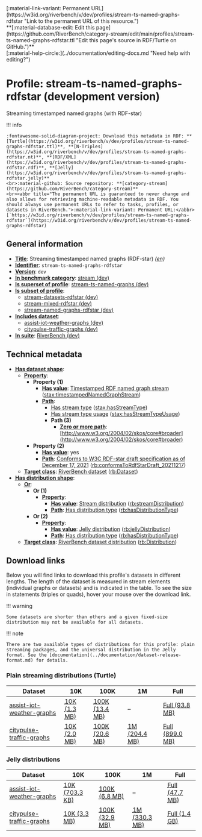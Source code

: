 <div markdown class="rb-top-buttons"><div markdown>[:material-link-variant: Permanent URL](https://w3id.org/riverbench/v/dev/profiles/stream-ts-named-graphs-rdfstar "Link to the permanent URL of this resource.")</div><div markdown>**[:material-database-edit: Edit this page](https://github.com/RiverBench/category-stream/edit/main/profiles/stream-ts-named-graphs-rdfstar.ttl "Edit this page's source in RDF/Turtle on GitHub.")**</div><div markdown>[:material-help-circle:](../documentation/editing-docs.md "Need help with editing?")</div></div>

# Profile: stream-ts-named-graphs-rdfstar (development version)

Streaming timestamped named graphs (with RDF-star)

!!! info

    :fontawesome-solid-diagram-project: Download this metadata in RDF: **[Turtle](https://w3id.org/riverbench/v/dev/profiles/stream-ts-named-graphs-rdfstar.ttl)**, **[N-Triples](https://w3id.org/riverbench/v/dev/profiles/stream-ts-named-graphs-rdfstar.nt)**, **[RDF/XML](https://w3id.org/riverbench/v/dev/profiles/stream-ts-named-graphs-rdfstar.rdf)**, **[Jelly](https://w3id.org/riverbench/v/dev/profiles/stream-ts-named-graphs-rdfstar.jelly)**
    <br>:material-github: Source repository: **[category-stream](https://github.com/RiverBench/category-stream)**
    <br><abbr title="The permanent URL is guaranteed to never change and also allows for retrieving machine-readable metadata in RDF. You should always use permanent URLs to refer to tasks, profiles, or datasets in RiverBench.">:material-link-variant: Permanent URL:</abbr> [`https://w3id.org/riverbench/v/dev/profiles/stream-ts-named-graphs-rdfstar`](https://w3id.org/riverbench/v/dev/profiles/stream-ts-named-graphs-rdfstar)



## General information

- **<abbr title="A name given to the resource.">Title</abbr>**: Streaming timestamped named graphs (RDF-star) _(<abbr title="English">en</abbr>)_
- **<abbr title="An unambiguous reference to the resource within a given context.">Identifier</abbr>**: `stream-ts-named-graphs-rdfstar`
- **<abbr title="The version indicator (name or identifier) of a resource.">Version</abbr>**: `dev`
- **<abbr title="Indicates that the subject (either a task or a profile) is in benchmark category. This property is functional (each task/profile must be in exactly one benchmark category).">In benchmark category</abbr>**: [stream (dev)](https://w3id.org/riverbench/v/dev/categories/stream)
- **<abbr title="Indicates that this profile contains all datasets of the other profile">Is superset of profile</abbr>**: [stream-ts-named-graphs (dev)](https://w3id.org/riverbench/v/dev/profiles/stream-ts-named-graphs)
- **<abbr title="Indicates that this profile's datasets are all in the other profile">Is subset of profile</abbr>**: 
    - [stream-datasets-rdfstar (dev)](https://w3id.org/riverbench/v/dev/profiles/stream-datasets-rdfstar)
    - [stream-mixed-rdfstar (dev)](https://w3id.org/riverbench/v/dev/profiles/stream-mixed-rdfstar)
    - [stream-named-graphs-rdfstar (dev)](https://w3id.org/riverbench/v/dev/profiles/stream-named-graphs-rdfstar)
- **<abbr title="Indicates which datasets are included in the profile">Includes dataset</abbr>**: 
    - [assist-iot-weather-graphs (dev)](https://w3id.org/riverbench/datasets/assist-iot-weather-graphs/dev)
    - [citypulse-traffic-graphs (dev)](https://w3id.org/riverbench/datasets/citypulse-traffic-graphs/dev)
- **<abbr title="Indicates the benchmark suite to which a dataset or profile belongs">In suite</abbr>**: [RiverBench (dev)](https://w3id.org/riverbench/)

## Technical metadata

- **<abbr title="Specifies the SHACL shape of distributions that are allowed in a given benchmark profile.">Has dataset shape</abbr>**: 
    - **<abbr title="Links a shape to its property shapes.">Property</abbr>**:     
        - **Property \(1)**    
            - **<abbr title="Specifies a value that must be among the value nodes.">Has value</abbr>**: <abbr title="A timestamped named graph is an RDF dataset in which: (1) there is exactly one named RDF graph pair &lt;n, G&gt;, where G is an RDF graph, and n is the graph name; (2) the default graph includes a timestamp triple &lt;n, p, t&gt;, where p is a timestamp predicate that relates t, called the timestamp, and the graph G.  A timestamped RDF named graph stream is an RDF named graph stream in which every element is a timestamped named graph. The elements that share the same timestamp predicate p are ordered by the partial order associated with p.">Timestamped RDF named graph stream</abbr> ([stax:timestampedNamedGraphStream](https://w3id.org/stax/ontology#timestampedNamedGraphStream))
            - **<abbr title="Specifies the property path of a property shape.">Path</abbr>**:     
                - <abbr title="For an RDF stream type usage, this property indicates which stream type is used.">Has stream type</abbr> ([stax:hasStreamType](https://w3id.org/stax/ontology#hasStreamType))
                - <abbr title="Inverse of stax:isUsageOf – indicates that the subject is related to a usage of an RDF stream type.  The subject for this property can be for example a published stream on the Web (e.g., vocals:RDFStream) or a scientific publication that discusses a usage of an RDF stream type.">Has stream type usage</abbr> ([stax:hasStreamTypeUsage](https://w3id.org/stax/ontology#hasStreamTypeUsage))
                - **Path \(3)**    
                    - **<abbr title="The (single) value of this property represents a path that is matched zero or more times.">Zero or more path</abbr>**: [http://www.w3.org/2004/02/skos/core#broader](http://www.w3.org/2004/02/skos/core#broader)
        - **Property \(2)**    
            - **<abbr title="Specifies a value that must be among the value nodes.">Has value</abbr>**: yes
            - **<abbr title="Specifies the property path of a property shape.">Path</abbr>**: <abbr title="Whether the dataset is RDF-star compliant, i.e., does not use any non-standard features. Note that all standard RDF 1.1 datasets also qualify, as RDF-star is a superset of RDF 1.1.">Conforms to W3C RDF-star draft specification as of December 17, 2021</abbr> ([rb:conformsToRdfStarDraft_20211217](https://w3id.org/riverbench/schema/metadata#conformsToRdfStarDraft_20211217))
    - **<abbr title="Links a shape to a class, indicating that all instances of the class must conform to the shape.">Target class</abbr>**: <abbr title="A dataset in the RiverBench benchmark suite">RiverBench dataset</abbr> ([rb:Dataset](https://w3id.org/riverbench/schema/metadata#Dataset))
- **<abbr title="Specifies the SHACL shape of distributions that are allowed in a given benchmark profile.">Has distribution shape</abbr>**: 
    - **<abbr title="Specifies a list of shapes so that the value nodes must conform to at least one of the shapes.">Or</abbr>**:     
        - **Or \(1)**    
            - **<abbr title="Links a shape to its property shapes.">Property</abbr>**:     
                - **<abbr title="Specifies a value that must be among the value nodes.">Has value</abbr>**: <abbr title="The dataset is distributed as a stream of RDF datasets or RDF graphs (grouped RDF stream in RDF-STaX).">Stream distribution</abbr> ([rb:streamDistribution](https://w3id.org/riverbench/schema/metadata#streamDistribution))
                - **<abbr title="Specifies the property path of a property shape.">Path</abbr>**: <abbr title="Indicates the type of RiverBench dataset distribution">Has distribution type</abbr> ([rb:hasDistributionType](https://w3id.org/riverbench/schema/metadata#hasDistributionType))
        - **Or \(2)**    
            - **<abbr title="Links a shape to its property shapes.">Property</abbr>**:     
                - **<abbr title="Specifies a value that must be among the value nodes.">Has value</abbr>**: <abbr title="A streaming distribution in the Jelly binary format.">Jelly distribution</abbr> ([rb:jellyDistribution](https://w3id.org/riverbench/schema/metadata#jellyDistribution))
                - **<abbr title="Specifies the property path of a property shape.">Path</abbr>**: <abbr title="Indicates the type of RiverBench dataset distribution">Has distribution type</abbr> ([rb:hasDistributionType](https://w3id.org/riverbench/schema/metadata#hasDistributionType))
    - **<abbr title="Links a shape to a class, indicating that all instances of the class must conform to the shape.">Target class</abbr>**: <abbr title="A distribution of a dataset in the RiverBench benchmark suite.">RiverBench dataset distribution</abbr> ([rb:Distribution](https://w3id.org/riverbench/schema/metadata#Distribution))


## Download links

Below you will find links to download this profile's datasets in different lengths. The length of the dataset
is measured in stream elements (individual graphs or datasets) and is indicated in the table.
To see the size in statements (triples or quads), hover your mouse over the download link.

!!! warning

    Some datasets are shorter than others and a given fixed-size distribution may not be available for all datasets.

!!! note

    There are two available types of distributions for this profile: plain streaming packages, and the universal distribution in the Jelly format. See the [documentation](../documentation/dataset-release-format.md) for details.

### Plain streaming distributions (Turtle)

Dataset | 10K | 100K | 1M | Full
--- | --- | --- | --- | ---
[assist-iot-weather-graphs](https://w3id.org/riverbench/datasets/assist-iot-weather-graphs/dev) | <abbr title="10,000 stream elements; 1,160,000 statements">[10K (1.3 MB)](https://w3id.org/riverbench/datasets/assist-iot-weather-graphs/dev/files/stream_10K.tar.gz)</abbr> | <abbr title="100,000 stream elements; 11,600,000 statements">[100K (13.4 MB)](https://w3id.org/riverbench/datasets/assist-iot-weather-graphs/dev/files/stream_100K.tar.gz)</abbr> | – | <abbr title="701,278 stream elements; 81,348,248 statements">[Full (93.8 MB)](https://w3id.org/riverbench/datasets/assist-iot-weather-graphs/dev/files/stream_full.tar.gz)</abbr>
[citypulse-traffic-graphs](https://w3id.org/riverbench/datasets/citypulse-traffic-graphs/dev) | <abbr title="10,000 stream elements; 370,000 statements">[10K (2.0 MB)](https://w3id.org/riverbench/datasets/citypulse-traffic-graphs/dev/files/stream_10K.tar.gz)</abbr> | <abbr title="100,000 stream elements; 3,700,000 statements">[100K (20.6 MB)](https://w3id.org/riverbench/datasets/citypulse-traffic-graphs/dev/files/stream_100K.tar.gz)</abbr> | <abbr title="1,000,000 stream elements; 37,000,000 statements">[1M (204.4 MB)](https://w3id.org/riverbench/datasets/citypulse-traffic-graphs/dev/files/stream_1M.tar.gz)</abbr> | <abbr title="4,382,599 stream elements; 162,156,163 statements">[Full (899.0 MB)](https://w3id.org/riverbench/datasets/citypulse-traffic-graphs/dev/files/stream_full.tar.gz)</abbr>

### Jelly distributions

Dataset | 10K | 100K | 1M | Full
--- | --- | --- | --- | ---
[assist-iot-weather-graphs](https://w3id.org/riverbench/datasets/assist-iot-weather-graphs/dev) | <abbr title="10,000 stream elements; 1,160,000 statements">[10K (703.3 KB)](https://w3id.org/riverbench/datasets/assist-iot-weather-graphs/dev/files/jelly_10K.jelly.gz)</abbr> | <abbr title="100,000 stream elements; 11,600,000 statements">[100K (6.8 MB)](https://w3id.org/riverbench/datasets/assist-iot-weather-graphs/dev/files/jelly_100K.jelly.gz)</abbr> | – | <abbr title="701,278 stream elements; 81,348,248 statements">[Full (47.7 MB)](https://w3id.org/riverbench/datasets/assist-iot-weather-graphs/dev/files/jelly_full.jelly.gz)</abbr>
[citypulse-traffic-graphs](https://w3id.org/riverbench/datasets/citypulse-traffic-graphs/dev) | <abbr title="10,000 stream elements; 370,000 statements">[10K (3.3 MB)](https://w3id.org/riverbench/datasets/citypulse-traffic-graphs/dev/files/jelly_10K.jelly.gz)</abbr> | <abbr title="100,000 stream elements; 3,700,000 statements">[100K (32.9 MB)](https://w3id.org/riverbench/datasets/citypulse-traffic-graphs/dev/files/jelly_100K.jelly.gz)</abbr> | <abbr title="1,000,000 stream elements; 37,000,000 statements">[1M (330.3 MB)](https://w3id.org/riverbench/datasets/citypulse-traffic-graphs/dev/files/jelly_1M.jelly.gz)</abbr> | <abbr title="4,382,599 stream elements; 162,156,163 statements">[Full (1.4 GB)](https://w3id.org/riverbench/datasets/citypulse-traffic-graphs/dev/files/jelly_full.jelly.gz)</abbr>